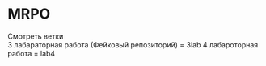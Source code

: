 # MRPO

Смотреть ветки  
3 лабараторная работа (Фейковый репозиторий) = 3lab
4 лабароторная работа = lab4
